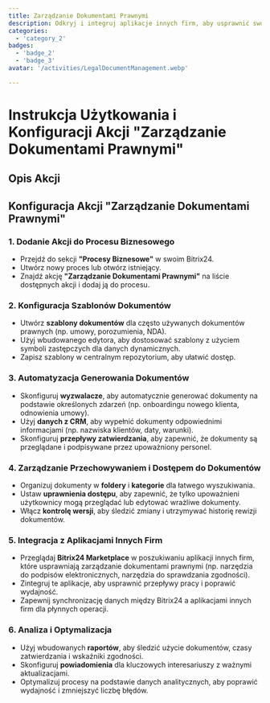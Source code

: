 ```yaml
---
title: Zarządzanie Dokumentami Prawnymi
description: Odkryj i integruj aplikacje innych firm, aby usprawnić swoją działalność.
categories: 
  - 'category_2'
badges: 
  - 'badge_2'
  - 'badge_3'
avatar: '/activities/LegalDocumentManagement.webp'

---
```

# Instrukcja Użytkowania i Konfiguracji Akcji "Zarządzanie Dokumentami Prawnymi"

## Opis Akcji

## **Konfiguracja Akcji "Zarządzanie Dokumentami Prawnymi"**

### 1. Dodanie Akcji do Procesu Biznesowego
- Przejdź do sekcji **"Procesy Biznesowe"** w swoim Bitrix24.
- Utwórz nowy proces lub otwórz istniejący.
- Znajdź akcję **"Zarządzanie Dokumentami Prawnymi"** na liście dostępnych akcji i dodaj ją do procesu.

### 2. Konfiguracja Szablonów Dokumentów
- Utwórz **szablony dokumentów** dla często używanych dokumentów prawnych (np. umowy, porozumienia, NDA).
- Użyj wbudowanego edytora, aby dostosować szablony z użyciem symboli zastępczych dla danych dynamicznych.
- Zapisz szablony w centralnym repozytorium, aby ułatwić dostęp.

### 3. Automatyzacja Generowania Dokumentów
- Skonfiguruj **wyzwalacze**, aby automatycznie generować dokumenty na podstawie określonych zdarzeń (np. onboardingu nowego klienta, odnowienia umowy).
- Użyj **danych z CRM**, aby wypełnić dokumenty odpowiednimi informacjami (np. nazwiska klientów, daty, warunki).
- Skonfiguruj **przepływy zatwierdzania**, aby zapewnić, że dokumenty są przeglądane i podpisywane przez upoważniony personel.

### 4. Zarządzanie Przechowywaniem i Dostępem do Dokumentów
- Organizuj dokumenty w **foldery** i **kategorie** dla łatwego wyszukiwania.
- Ustaw **uprawnienia dostępu**, aby zapewnić, że tylko upoważnieni użytkownicy mogą przeglądać lub edytować wrażliwe dokumenty.
- Włącz **kontrolę wersji**, aby śledzić zmiany i utrzymywać historię rewizji dokumentów.

### 5. Integracja z Aplikacjami Innych Firm
- Przeglądaj **Bitrix24 Marketplace** w poszukiwaniu aplikacji innych firm, które usprawniają zarządzanie dokumentami prawnymi (np. narzędzia do podpisów elektronicznych, narzędzia do sprawdzania zgodności).
- Zintegruj te aplikacje, aby usprawnić przepływy pracy i poprawić wydajność.
- Zapewnij synchronizację danych między Bitrix24 a aplikacjami innych firm dla płynnych operacji.

### 6. Analiza i Optymalizacja
- Użyj wbudowanych **raportów**, aby śledzić użycie dokumentów, czasy zatwierdzania i wskaźniki zgodności.
- Skonfiguruj **powiadomienia** dla kluczowych interesariuszy z ważnymi aktualizacjami.
- Optymalizuj procesy na podstawie danych analitycznych, aby poprawić wydajność i zmniejszyć liczbę błędów.
